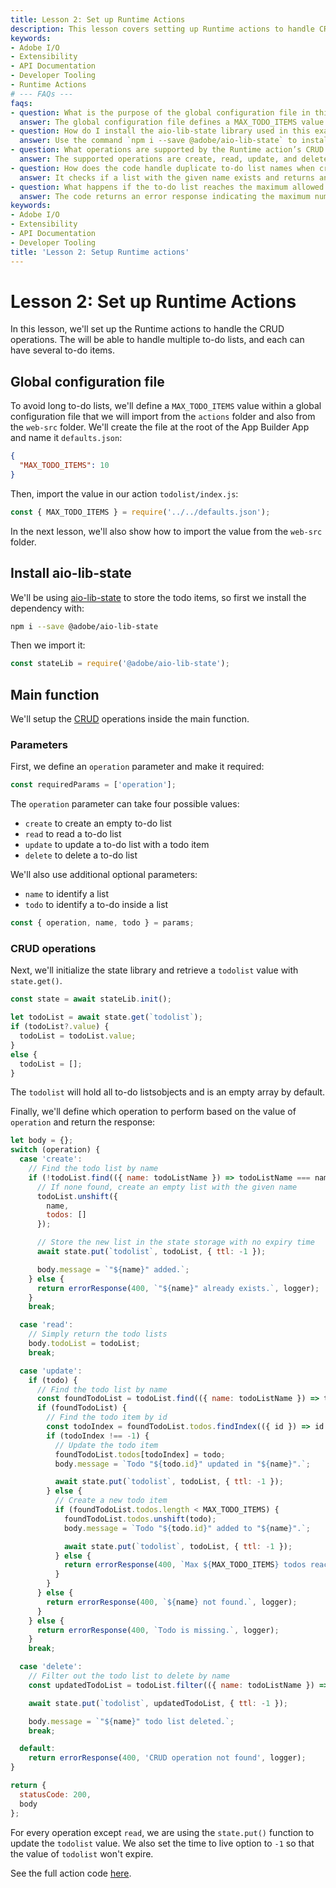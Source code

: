 ```yaml
---
title: Lesson 2: Set up Runtime Actions
description: This lesson covers setting up Runtime actions to handle CRUD operations on multiple to-do lists with maximum item configuration, using aio-lib-state for state management.
keywords:
- Adobe I/O
- Extensibility
- API Documentation
- Developer Tooling
- Runtime Actions
# --- FAQs ---
faqs:
- question: What is the purpose of the global configuration file in this lesson?
  answer: The global configuration file defines a MAX_TODO_ITEMS value to limit the number of to-do items per list, ensuring manageable list sizes.
- question: How do I install the aio-lib-state library used in this example?
  answer: Use the command `npm i --save @adobe/aio-lib-state` to install the library before importing it in your code.
- question: What operations are supported by the Runtime action’s CRUD setup?
  answer: The supported operations are create, read, update, and delete to manage to-do lists and items.
- question: How does the code handle duplicate to-do list names when creating new lists?
  answer: It checks if a list with the given name exists and returns an error if it does to prevent duplicates.
- question: What happens if the to-do list reaches the maximum allowed items during an update?
  answer: The code returns an error response indicating the maximum number of todos has been reached for that list.
keywords:
- Adobe I/O
- Extensibility
- API Documentation
- Developer Tooling
title: 'Lesson 2: Setup Runtime actions'
---
```

# Lesson 2: Set up Runtime Actions

In this lesson, we'll set up the Runtime actions to handle the CRUD operations. The will be able to handle multiple to-do lists, and each  can have several to-do items.

## Global configuration file

To avoid long to-do lists, we'll define a `MAX_TODO_ITEMS` value within a global configuration file that we will import from the `actions` folder and also from the `web-src` folder.
We'll create the file at the root of the App Builder App and name it `defaults.json`:

```json
{
  "MAX_TODO_ITEMS": 10
}
```

Then, import the value in our action `todolist/index.js`:

```javascript
const { MAX_TODO_ITEMS } = require('../../defaults.json');
```

In the next lesson, we'll also show how to import the value from the `web-src` folder.

## Install aio-lib-state

We'll be using [aio-lib-state](https://github.com/adobe/aio-lib-state) to store the todo items, so first we install the dependency with:

```bash
npm i --save @adobe/aio-lib-state
```

Then we import it:

```javascript
const stateLib = require('@adobe/aio-lib-state');
```

## Main function

We'll setup the [CRUD](https://en.wikipedia.org/wiki/Create,_read,_update_and_delete) operations inside the main function. 

### Parameters

First, we define an `operation` parameter and make it required: 

```javascript
const requiredParams = ['operation']; 
```

The `operation` parameter can take four possible values: 

* `create` to create an empty to-do list
* `read` to read a to-do list
* `update` to update a to-do list with a todo item 
* `delete` to delete a to-do list

We'll also use additional optional parameters: 

* `name` to identify a list
* `todo` to identify a to-do inside a list  

```javascript
const { operation, name, todo } = params;
```

### CRUD operations

Next, we'll initialize the state library and retrieve a `todolist` value with `state.get()`.

```javascript
const state = await stateLib.init();

let todoList = await state.get(`todolist`);
if (todoList?.value) {
  todoList = todoList.value;
}
else {
  todoList = [];
}
```

The `todolist` will hold all to-do listsobjects and is an empty array by default.

Finally, we'll define which operation to perform based on the value of `operation` and return the response:

```javascript
let body = {};
switch (operation) {
  case 'create':
    // Find the todo list by name
    if (!todoList.find(({ name: todoListName }) => todoListName === name)) {
      // If none found, create an empty list with the given name
      todoList.unshift({
        name,
        todos: []
      });

      // Store the new list in the state storage with no expiry time
      await state.put(`todolist`, todoList, { ttl: -1 });

      body.message = `"${name}" added.`;
    } else {
      return errorResponse(400, `"${name}" already exists.`, logger);
    }
    break;

  case 'read':
    // Simply return the todo lists
    body.todoList = todoList;
    break;

  case 'update':
    if (todo) {
      // Find the todo list by name
      const foundTodoList = todoList.find(({ name: todoListName }) => todoListName === name);
      if (foundTodoList) {
        // Find the todo item by id
        const todoIndex = foundTodoList.todos.findIndex(({ id }) => id === todo.id);
        if (todoIndex !== -1) {
          // Update the todo item
          foundTodoList.todos[todoIndex] = todo;
          body.message = `Todo "${todo.id}" updated in "${name}".`;

          await state.put(`todolist`, todoList, { ttl: -1 });
        } else {
          // Create a new todo item
          if (foundTodoList.todos.length < MAX_TODO_ITEMS) {
            foundTodoList.todos.unshift(todo);
            body.message = `Todo "${todo.id}" added to "${name}".`;

            await state.put(`todolist`, todoList, { ttl: -1 });
          } else {
            return errorResponse(400, `Max ${MAX_TODO_ITEMS} todos reached for "${name}".`, logger);
          }
        }
      } else {
        return errorResponse(400, `${name} not found.`, logger);
      }
    } else {
      return errorResponse(400, `Todo is missing.`, logger);
    }
    break;

  case 'delete':
    // Filter out the todo list to delete by name
    const updatedTodoList = todoList.filter(({ name: todoListName }) => todoListName !== name);

    await state.put(`todolist`, updatedTodoList, { ttl: -1 });

    body.message = `"${name}" todo list deleted.`;
    break;

  default:
    return errorResponse(400, 'CRUD operation not found', logger);
}

return {
  statusCode: 200,
  body
};
```

For every operation except `read`, we are using the `state.put()` function to update the `todolist` value. We also set the time to live option to `-1` so that the value of `todolist` won't expire.

See the full action code [here](https://github.com/AdobeDocs/adobeio-samples-todoapp/blob/master/actions/todolist/index.js).
